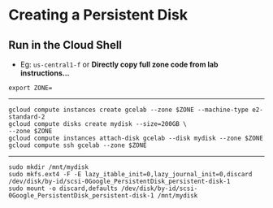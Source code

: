 # Creating a Persistent Disk
## Run in the Cloud Shell
- Eg: `us-central1-f` or **Directly copy full zone code from lab instructions...**
```
export ZONE=
```
---
```
gcloud compute instances create gcelab --zone $ZONE --machine-type e2-standard-2
gcloud compute disks create mydisk --size=200GB \
--zone $ZONE
gcloud compute instances attach-disk gcelab --disk mydisk --zone $ZONE
gcloud compute ssh gcelab --zone $ZONE
```
---
```
sudo mkdir /mnt/mydisk
sudo mkfs.ext4 -F -E lazy_itable_init=0,lazy_journal_init=0,discard /dev/disk/by-id/scsi-0Google_PersistentDisk_persistent-disk-1
sudo mount -o discard,defaults /dev/disk/by-id/scsi-0Google_PersistentDisk_persistent-disk-1 /mnt/mydisk
```
